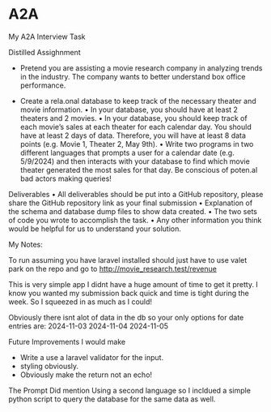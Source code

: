 # A2A
My A2A Interview Task

Distilled Assighnment

- Pretend you are assisting a movie research company in analyzing trends in the industry. The
company wants to better understand box office performance.


- Create a rela.onal database to keep track of the necessary theater and movie
information.
• In your database, you should have at least 2 theaters and 2 movies.
• In your database, you should keep track of each movie’s sales at each theater for each
calendar day. You should have at least 2 days of data. Therefore, you will have at least 8
data points (e.g. Movie 1, Theater 2, May 9th).
• Write two programs in two different languages that prompts a user for a calendar date
(e.g. 5/9/2024) and then interacts with your database to find which movie theater
generated the most sales for that day. Be conscious of poten.al bad actors making
queries!

Deliverables
• All deliverables should be put into a GitHub repository, please share the GitHub
repository link as your final submission
• Explanation of the schema and database dump files to show data created.
• The two sets of code you wrote to accomplish the task.
• Any other information you think would be helpful for us to understand your solution.



My Notes:

To run assuming you have laravel installed should just have to use valet park on the repo and go to 
http://movie_research.test/revenue

This is very simple app I didnt have a huge amount of time to get it pretty. I know you wanted my submission back quick and time is tight during the week. So I squeezed in as much as I could!

Obviously there isnt alot of data in the db so your only options for date entries are:
2024-11-03
2024-11-04
2024-11-05

Future Improvements I would make
- Write a use a laravel validator for the input. 
- styling obviously.
- Obviously make the return not an echo!

The Prompt Did mention Using a second language so I incldued a simple python script to query the database for the same data as well. 
